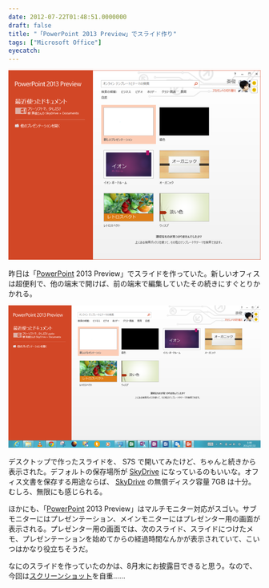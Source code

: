 ```yaml
---
date: 2012-07-22T01:48:51.0000000
draft: false
title: "「PowerPoint 2013 Preview」でスライド作り"
tags: ["Microsoft Office"]
eyecatch: 
---
```

<p><img src="20120722014111.png" alt="f:id:daruyanagi:20120722014111p:plain" title="f:id:daruyanagi:20120722014111p:plain" class="hatena-fotolife"></p><p>昨日は「<a class="keyword" href="http://d.hatena.ne.jp/keyword/PowerPoint">PowerPoint</a> 2013 Preview」でスライドを作っていた。新しいオフィスは超便利で、他の端末で開けば、前の端末で編集していたその続きにすぐとりかかれる。</p><p><img src="20120722014245.png" alt="f:id:daruyanagi:20120722014245p:plain" title="f:id:daruyanagi:20120722014245p:plain" class="hatena-fotolife"></p><p>デスクトップで作ったスライドを、 S7S で開いてみたけど、ちゃんと続きから表示された。デフォルトの保存場所が <a class="keyword" href="http://d.hatena.ne.jp/keyword/SkyDrive">SkyDrive</a> になっているのもいいな。オフィス文書を保存する用途ならば、 <a class="keyword" href="http://d.hatena.ne.jp/keyword/SkyDrive">SkyDrive</a> の無償ディスク容量 7GB は十分。むしろ、無限にも感じられる。</p><p>ほかにも、「<a class="keyword" href="http://d.hatena.ne.jp/keyword/PowerPoint">PowerPoint</a> 2013 Preview」はマルチモニター対応がスゴい。サブモニターにはプレゼンテーション、メインモニターにはプレゼンター用の画面が表示される。プレゼンター用の画面では、次のスライド、スライドにつけたメモ、プレゼンテーションを始めてからの経過時間なんかが表示されていて、こいつはかなり役立ちそうだ。</p><p>なにのスライドを作っていたのかは、8月末にお披露目できると思う。なので、今回は<a class="keyword" href="http://d.hatena.ne.jp/keyword/%A5%B9%A5%AF%A5%EA%A1%BC%A5%F3%A5%B7%A5%E7%A5%C3%A5%C8">スクリーンショット</a>を自重……</p>
